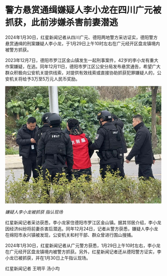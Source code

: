 # 警方悬赏通缉嫌疑人李小龙在四川广元被抓获，此前涉嫌杀害前妻潜逃

2024年1月30日，红星新闻记者从四川广元、德阳两地警方采访证实，德阳警方悬赏通缉的刑案嫌疑人李小龙，于1月29日上午10时左右在广元经开区盘龙镇境内被警方抓获。

2023年12月7日，德阳市罗江区金山镇发生一起刑事案件，42岁的李小龙有重大作案嫌疑，在逃。同年12月11日，德阳市罗江区公安分局发布悬赏通告，希望广大群众积极向公安机关提供线索，对提供有效线索或直接协助抓获犯罪嫌疑人的，公安机关将给予3万至5万元人民币奖励。

![7b3e9762658d2cbdbc16055948444f57.jpg](https://raw.githubusercontent.com/qqhsx/qqnews_image/main/2024/01/30/警方悬赏通缉嫌疑人李小龙在四川广元被抓获，此前涉嫌杀害前妻潜逃/7b3e9762658d2cbdbc16055948444f57.jpg)

 _嫌疑人李小龙被抓获 指认现场_

红星新闻记者采访获悉，李小龙家住德阳市罗江区金山镇。据其邻居介绍，李小龙因经济纠纷将前妻杀害后潜逃。同年12月24日，记者从警方获悉，嫌疑人李小龙在绵阳市永兴镇被发现，公安机关和村干部、群众曾进行围山搜捕。

2024年1月30日，红星新闻记者从广元警方获悉，1月29日上午10时左右，李小龙在广元经开区盘龙镇境内被警方抓获。另外，红星新闻记者还从德阳警方证实，李小龙已被抓获，并在1月30日上午指认现场。

红星新闻记者 王明平 汤小均

